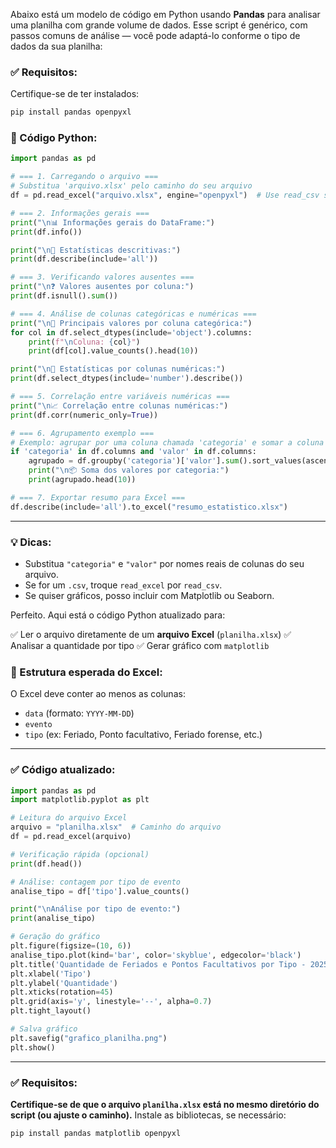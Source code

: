 Abaixo está um modelo de código em Python usando **Pandas** para analisar uma planilha com grande volume de dados. Esse script é genérico, com passos comuns de análise — você pode adaptá-lo conforme o tipo de dados da sua planilha:

### ✅ Requisitos:

Certifique-se de ter instalados:

```bash
pip install pandas openpyxl
```

### 📄 Código Python:

```python
import pandas as pd

# === 1. Carregando o arquivo ===
# Substitua 'arquivo.xlsx' pelo caminho do seu arquivo
df = pd.read_excel("arquivo.xlsx", engine="openpyxl")  # Use read_csv se for .csv

# === 2. Informações gerais ===
print("\n📊 Informações gerais do DataFrame:")
print(df.info())

print("\n🔢 Estatísticas descritivas:")
print(df.describe(include='all'))

# === 3. Verificando valores ausentes ===
print("\n❓ Valores ausentes por coluna:")
print(df.isnull().sum())

# === 4. Análise de colunas categóricas e numéricas ===
print("\n📌 Principais valores por coluna categórica:")
for col in df.select_dtypes(include='object').columns:
    print(f"\nColuna: {col}")
    print(df[col].value_counts().head(10))

print("\n📌 Estatísticas por colunas numéricas:")
print(df.select_dtypes(include='number').describe())

# === 5. Correlação entre variáveis numéricas ===
print("\n📈 Correlação entre colunas numéricas:")
print(df.corr(numeric_only=True))

# === 6. Agrupamento exemplo ===
# Exemplo: agrupar por uma coluna chamada 'categoria' e somar a coluna 'valor'
if 'categoria' in df.columns and 'valor' in df.columns:
    agrupado = df.groupby('categoria')['valor'].sum().sort_values(ascending=False)
    print("\n📦 Soma dos valores por categoria:")
    print(agrupado.head(10))

# === 7. Exportar resumo para Excel ===
df.describe(include='all').to_excel("resumo_estatistico.xlsx")
```

---

### 💡 Dicas:

* Substitua `"categoria"` e `"valor"` por nomes reais de colunas do seu arquivo.
* Se for um `.csv`, troque `read_excel` por `read_csv`.
* Se quiser gráficos, posso incluir com Matplotlib ou Seaborn.

Perfeito. Aqui está o código Python atualizado para:

✅ Ler o arquivo diretamente de um **arquivo Excel** (`planilha.xlsx`)
✅ Analisar a quantidade por tipo
✅ Gerar gráfico com `matplotlib`

### 📁 Estrutura esperada do Excel:

O Excel deve conter ao menos as colunas:

* `data` (formato: `YYYY-MM-DD`)
* `evento`
* `tipo` (ex: Feriado, Ponto facultativo, Feriado forense, etc.)

---

### ✅ Código atualizado:

```python
import pandas as pd
import matplotlib.pyplot as plt

# Leitura do arquivo Excel
arquivo = "planilha.xlsx"  # Caminho do arquivo
df = pd.read_excel(arquivo)

# Verificação rápida (opcional)
print(df.head())

# Análise: contagem por tipo de evento
analise_tipo = df['tipo'].value_counts()

print("\nAnálise por tipo de evento:")
print(analise_tipo)

# Geração do gráfico
plt.figure(figsize=(10, 6))
analise_tipo.plot(kind='bar', color='skyblue', edgecolor='black')
plt.title('Quantidade de Feriados e Pontos Facultativos por Tipo - 2025')
plt.xlabel('Tipo')
plt.ylabel('Quantidade')
plt.xticks(rotation=45)
plt.grid(axis='y', linestyle='--', alpha=0.7)
plt.tight_layout()

# Salva gráfico
plt.savefig("grafico_planilha.png")
plt.show()
```

---

### ✅ Requisitos:

**Certifique-se de que o arquivo `planilha.xlsx` está no mesmo diretório do script (ou ajuste o caminho).**
Instale as bibliotecas, se necessário:

```bash
pip install pandas matplotlib openpyxl
```

